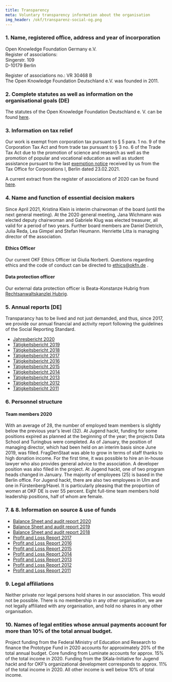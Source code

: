 ```yaml
---
title: Transparency
meta: Voluntary transparency information about the organisation
img_header: /okf/transparenz-social-og.png
---
```


### 1. Name, registered office, address and year of incorporation

Open Knowledge Foundation Germany e.V. <br>
Register of associations: <br>
Singerstr. 109 <br>
D-10179 Berlin <br>

Register of associations no.: VR 30468 B <br>
The Open Knowledge Foundation Deutschland e.V. was founded in 2011.

### 2. Complete statutes as well as information on the organisational goals (DE)
The statutes of the Open Knowledge Foundation Deutschland e. V. can be found [here](/files/documents/01_Satzung.pdf).


### 3. Information on tax relief
Our work is exempt from corporation tax pursuant to § 5 para. 1 no. 9 of the Corporation Tax Act and from trade tax pursuant to § 3 no. 6 of the Trade Tax Act due to the promotion of science and research as well as the promotion of popular and vocational education as well as student assistance pursuant to the last [exemption notice](/files/documents/FreistellungsbescheidOKF_2019.pdf) received by us from the Tax Office for Corporations I, Berlin dated 23.02.2021.

A current extract from the register of associations of 2020 can be found [here](/files/documents/Vereinsregisterauszug_OKFDE_2020.pdf).

### 4. Name and function of essential decision makers
Since April 2021, Kristina Klein is interim chairwoman of the board (until the next general meeting). At the 2020 general meeting, Jana Wichmann was elected deputy chairwoman and Gabriele Klug was elected treasurer, all valid for a period of two years. Further board members are Daniel Dietrich, Julia Reda, Lea Gimpel and Stefan Heumann. Henriette Litta is managing director of the association.

#### Ethics Officer
Our current OKF Ethics Officer ist Giulia Norberti. Questions regarding ethics and the code of conduct can be directed to ethics@okfn.de .

#### Data protection officer
Our external data protection officer is Beata-Konstanze Hubrig from [Rechtsanwaltskanzlei Hubrig](https://kanzlei-hubrig.de/).

### 5. Annual reports [DE]
Transparancy has to be lived and not just demanded, and thus, since 2017, we provide our annual financial and activity report following the guidelines of the Social Reporting Standard.

- [Jahresbericht 2020](https://2020.okfn.de/) <br>
- [Tätigkeitsbericht 2019](https://2019.okfn.de/) <br>
- [Tätigkeitsbericht 2018](https://2018.okfn.de/) <br>
- [Tätigkeitsbericht 2017](/files/documents/OKFDE-Taetigkeitsbericht-2017.pdf) <br>
- [Tätigkeitsbericht 2016](/files/documents/OKFDE-Taetigkeitsbericht-2016.pdf) <br>
- [Tätigkeitsbericht 2015](/files/documents/OKFDE-Taetigkeitsbericht-2015.pdf) <br>
- [Tätigkeitsbericht 2014](/files/documents/OKFDE-Taetigkeitsbericht-2014.pdf) <br>
- [Tätigkeitsbericht 2013](/files/documents/OKFDE-Taetigkeitsbericht-2013.pdf) <br>
- [Tätigkeitsbericht 2012](/files/documents/OKFDE-Taetigkeitsbericht-2012.pdf) <br>
- [Tätigkeitsbericht 2011](/files/documents/OKFDE-Taetigkeitsbericht-2011.pdf)

### 6. Personnel structure

#### Team members 2020

With an average of 28, the number of employed team members is slightly below the previous year's level (32). At Jugend hackt, funding for some positions expired as planned at the beginning of the year; the projects Data School and Turingbus were completed. As of January, the position of managing director, which had been held on an interim basis since June 2019, was filled. FragDenStaat was able to grow in terms of staff thanks to high donation income. For the first time, it was possible to hire an in-house lawyer who also provides general advice to the association. A developer position was also filled in the project. At Jugend hackt, one of two program heads changed in January. The majority of employees (25) is based in the Berlin office. For Jugend hackt, there are also two employees in Ulm and one in Fürstenberg/Havel. It is particularly pleasing that the proportion of women at OKF DE is over 55 percent. Eight full-time team members hold leadership positions, half of whom are female. 

### 7. & 8. Information on source & use of funds

- [Balance Sheet and audit report 2020](/files/WP-Berichte/OKF-DE-WPBericht-2020.pdf)
- [Balance Sheet and audit report 2019](/files/WP-Berichte/OKF-DE-WPBericht-2019.pdf)
- [Balance Sheet and audit report 2018](/files/WP-Berichte/OKF-DE-WPBericht-2018.pdf)
- [Profit and Loss Report 2017](/files/documents/jahresabschluesse/jahresabschluss-2017.pdf) 
- [Profit and Loss Report 2016](/files/documents/jahresabschluesse/jahresabschluss-2016.pdf)
- [Profit and Loss Report 2015](/files/documents/jahresabschluesse/jahresabschluss-2015.pdf)
- [Profit and Loss Report 2014](/files/documents/jahresabschluesse/jahresabschluss-2014.pdf)
- [Profit and Loss Report 2013](/files/documents/jahresabschluesse/jahresabschluss-2013.pdf)
- [Profit and Loss Report 2012](/files/documents/jahresabschluesse/jahresabschluss-2012.pdf)
- [Profit and Loss Report 2011](/files/documents/jahresabschluesse/jahresabschluss-2011.pdf)

### 9. Legal affiliations
Neither private nor legal persons hold shares in our association. This would not be possible. There is no membership in any other organisation, we are not legally affiliated with any organisation, and hold no shares in any other organisation.

### 10. Names of legal entities whose annual payments account for more than 10% of the total annual budget.
Project funding from the Federal Ministry of Education and Research to finance the Prototype Fund in 2020 accounts for approximately 20% of the total annual budget. Core funding from Luminate accounts for approx. 15% of the total income in 2020. Funding from the SKala-Initiative for Jugend hackt and for OKF’s organizational development corresponds to approx. 11% of the total income in 2020. All other income is well below 10% of total income.
